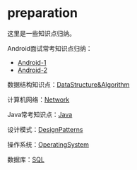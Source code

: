 # preparation
这里是一些知识点归纳。

Android面试常考知识点归纳：

* [Android-1](/Android-1.md)
* [Android-2](/Android-2.md)

数据结构知识点：[DataStructure&Algorithm](/DataStructure&Algorithm.md)

计算机网络：[Network](/Network.md)

Java常考知识点：[Java](Java.md) 

设计模式：[DesignPatterns](DesignPatterns.md)

操作系统：[OperatingSystem](/OperatingSystem.md)

数据库：[SQL](/SQL.md)  


